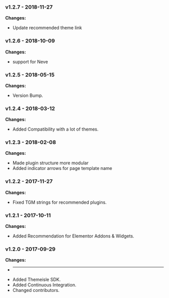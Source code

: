 
 ### v1.2.7 - 2018-11-27 
 **Changes:** 
 * Update recommended theme link
 
 ### v1.2.6 - 2018-10-09 
 **Changes:** 
 * support for Neve
 
 ### v1.2.5 - 2018-05-15 
 **Changes:** 
 * Version Bump.
 
 ### v1.2.4 - 2018-03-12 
 **Changes:** 
 * Added Compatibility with a lot of themes.
 
 ### v1.2.3 - 2018-02-08 
 **Changes:** 
 * Made plugin structure more modular
* Added indicator arrows for page template name
 
 ### v1.2.2 - 2017-11-27 
 **Changes:** 
 * Fixed TGM strings for recommended plugins.
 
 ### v1.2.1 - 2017-10-11 
 **Changes:** 
 * Added Recommendation for Elementor Addons & Widgets.
 
 ### v1.2.0 - 2017-09-29 
 **Changes:** 
 * ---
* Added Themeisle SDK.
* Added Continuous Integration.
* Changed contributors.
 
